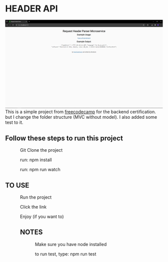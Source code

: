 <h1>HEADER API </h1>
<img src="./readme/whoami.png" alt="Screenshot of the project">
This is a simple project from <a href="www.freecodecamp.com">freecodecamp</a> for the backend certification. but I change the folder structure (MVC without model). I also added some test to it.

<h2>Follow these steps to run this project</h2>
<ol><ul>Git Clone the project</ul><ul>run: npm install</ul><ul>run: npm run watch</ul> </ol>

<h2>TO USE</h2>
<ol>
<ul>Run the project</ul>
<ul>Click the link</ul>
<ul>Enjoy (if you want to)</ul>
<ol>

<h2>NOTES</h2>
<ol>
<ul>Make sure you have node installed</ul>
<ul>to run test, type: npm run test</ul>

<ol>
